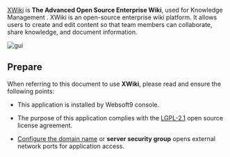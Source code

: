 [XWiki](https://www.xwiki.org/) is **The Advanced Open Source Enterprise Wiki**, used for Knowledge Management . XWiki is an open-source enterprise wiki platform. It allows users to create and edit content so that team members can collaborate, share knowledge, and document information.


![gui](https://libs.websoft9.com/Websoft9/DocsPicture/zh/xwiki/xwiki-gui-websoft9.png)


## Prepare

When referring to this document to use **XWiki**, please read and ensure the following points:

- This application is installed by Websoft9 console.

- The purpose of this application complies with the [LGPL-2.1](https://opensource.org/licenses/LGPL-2.1) open source license agreement.

- [Configure the domain name](./domain-set) or **server security group** opens external network ports for application access.
